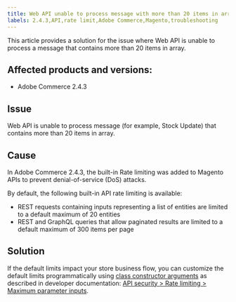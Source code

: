```yaml
---
title: Web API unable to process message with more than 20 items in array
labels: 2.4.3,API,rate limit,Adobe Commerce,Magento,troubleshooting
---
```


This article provides a solution for the issue where Web API is unable to process a message that contains more than 20 items in array.

## Affected products and versions:

* Adobe Commerce 2.4.3

## Issue

Web API is unable to process message (for example, Stock Update) that contains more than 20 items in array.

## Cause

In Adobe Commerce 2.4.3, the built-in Rate limiting was added to Magento APIs to prevent denial-of-service (DoS) attacks.

By default, the following built-in API rate limiting is available:

* REST requests containing inputs representing a list of entities are limited to a default maximum of 20 entities
* REST and GraphQL queries that allow paginated results are limited to a default maximum of 300 items per page

## Solution

If the default limits impact your store business flow, you can customize the default limits programmatically using [class constructor arguments](https://devdocs-beta.magento.com/guides/v2.4/extension-dev-guide/build/di-xml-file.html) as described in developer documentation: [API security > Rate limiting > Maximum parameter inputs](https://devdocs-beta.magento.com/guides/v2.4/get-started/api-security.html#rate-limiting).
